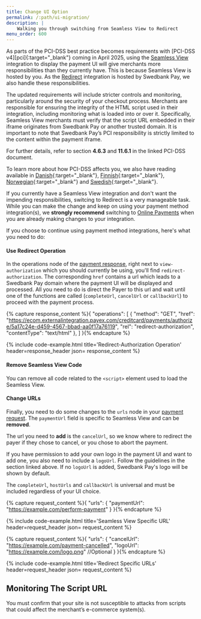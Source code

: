 ```yaml
---
title: Change UI Option
permalink: /:path/ui-migration/
description: |
    Walking you through switching from Seamless View to Redirect
menu_order: 600
---
```


As parts of the PCI-DSS best practice becomes requirements with
[PCI-DSS v4][pci]{:target="_blank"} coming in April 2025, using the
[Seamless View][seamless-view] integration to display the payment UI will give
merchants more responsibilities than they currently have. This is because
Seamless View is hosted by you. As the [Redirect][redirect] integration is
hosted by Swedbank Pay, we also handle these responsibilities.

The updated requirements will include stricter controls and monitoring,
particularly around the security of your checkout process. Merchants are
responsible for ensuring the integrity of the HTML script used in their
integration, including monitoring what is loaded into or over it. Specifically,
Seamless View merchants must verify that the script URL embedded in their iframe
originates from Swedbank Pay or another trusted domain. It is important to note
that Swedbank Pay’s PCI responsibility is strictly limited to the content within
the payment iframe.

For further details, refer to section **4.6.3** and **11.6.1** in the linked
PCI-DSS document.

To learn more about how PCI-DSS affects you, we also have reading available
in [Danish][da]{:target="_blank"}, [Finnish][fi]{:target="_blank"},
[Norwegian][no]{:target="_blank"} and [Swedish][se]{:target="_blank"}.

If you currently have a Seamless View integration and don't want the impending
responsibilities, switcing to Redirect is a very manageable task. While you can
make the change and keep on using your payment method integration(s), we
**strongly recommend** switching to [Online Payments][dp] when you are already
making changes to your integration.

If you choose to continue using payment method integrations, here's what you
need to do:

#### Use Redirect Operation

In the operations node of the [payment response][post-response], right next to
`view-authorization` which you should currently be using, you'll find
`redirect-authorization`. The corresponding `href` contains a url which leads to
a Swedbank Pay domain where the payment UI will be displayed and processed. All
you need to do is direct the Payer to this url and wait until one of the
functions are called (`completeUrl`, `cancelUrl` or `callbackUrl`) to proceed
with the payment process.

{% capture response_content %}{
    "operations": [
        {
          "method": "GET",
          "href": "https://ecom.externalintegration.payex.com/creditcard/payments/authorize/5a17c24e-d459-4567-bbad-aa0f17a76119",
          "rel": "redirect-authorization",
          "contentType": "text/html"
        },
    ]
}{% endcapture %}

 {% include code-example.html
    title='Redirect-Authorization Operation'
    header=response_header
    json= response_content
    %}

#### Remove Seamless View Code

You can remove all code related to the `<script>` element used to load the
Seamless View.

#### Change URLs

Finally, you need to do some changes to the `urls` node in your
[payment request][post-request]. The `paymentUrl` field is specific to Seamless
View and can be **removed**.

The url you need to **add** is the `cancelUrl`, so we know where to redirect the
payer if they chose to cancel, or you chose to abort the payment.

If you have permission to add your own logo in the payment UI and want to add
one, you also need to include a `logoUrl`. Follow the guidelines in the section
linked above. If no `logoUrl` is added, Swedbank Pay's logo will be shown by
default.

The `completeUrl`, `hostUrls` and `callbackUrl` is universal and must be
included regardless of your UI choice.

{% capture request_content %}{
        "urls": {
            "paymentUrl": "https://example.com/perform-payment"
        }
}{% endcapture %}

{% include code-example.html
    title='Seamless View Specific URL'
    header=request_header
    json= request_content
    %}

{% capture request_content %}{
        "urls": {
            "cancelUrl": "https://example.com/payment-cancelled",
            "logoUrl": "https://example.com/logo.png" //Optional
        }
}{% endcapture %}

{% include code-example.html
    title='Redirect Specific URLs'
    header=request_header
    json= request_content
    %}

## Monitoring The Script URL

You must confirm that your site is not susceptible to attacks from scripts that
could affect the merchant’s e-commerce system(s).

[dp]: /checkout-v3/
[post-response]: /old-implementations/payment-instruments-v1/card/redirect#card-payment-response
[post-request]: /old-implementations/payment-instruments-v1/card/redirect#card-payment-request
[seamless-view]: /old-implementations/payment-instruments-v1/card/seamless-view
[redirect]: /old-implementations/payment-instruments-v1/card/redirect
[da]: https://www.swedbankpay.dk/risiko-og-sikkerhed/pci-sadan-bliver-du-pavirket
[fi]: https://www.swedbankpay.fi/riskit-ja-turvallisuus/nain-pci-vaikuttaa-sinuun
[no]: https://www.swedbankpay.no/risiko-og-sikkerhet/pci-slik-pavirkes-du
[se]: https://www.swedbankpay.se/risk-och-sakerhet/pci-sa-paverkas-du
